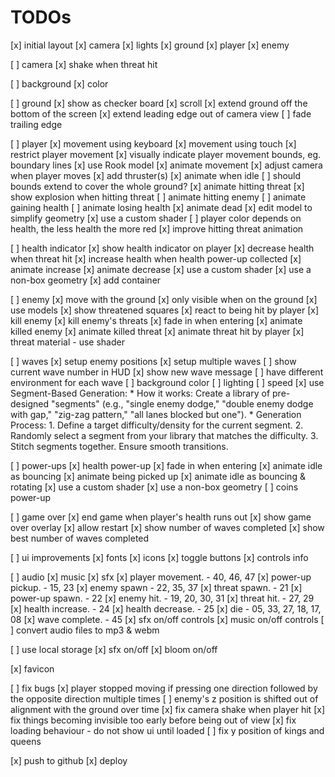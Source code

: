 # TODOs

[x] initial layout
  [x] camera
  [x] lights
  [x] ground
  [x] player
  [x] enemy

[ ] camera
    [x] shake when threat hit

[ ] background
  [x] color

[ ] ground
  [x] show as checker board
  [x] scroll
  [x] extend ground off the bottom of the screen
  [x] extend leading edge out of camera view
  [ ] fade trailing edge

[ ] player
  [x] movement using keyboard
  [x] movement using touch
  [x] restrict player movement
  [x] visually indicate player movement bounds, eg. boundary lines
  [x] use Rook model
  [x] animate movement
  [x] adjust camera when player moves
  [x] add thruster(s)
  [x] animate when idle
  [ ] should bounds extend to cover the whole ground?
  [x] animate hitting threat
  [x] show explosion when hitting threat
  [ ] animate hitting enemy
  [ ] animate gaining health
  [ ] animate losing health
  [x] animate dead
  [x] edit model to simplify geometry
  [x] use a custom shader
  [ ] player color depends on health, the less health the more red
  [x] improve hitting threat animation


[ ] health indicator
  [x] show health indicator on player
  [x] decrease health when threat hit
  [x] increase health when health power-up collected
  [x] animate increase
  [x] animate decrease
  [x] use a custom shader
  [x] use a non-box geometry
  [x] add container

[ ] enemy
  [x] move with the ground
  [x] only visible when on the ground
  [x] use models
  [x] show threatened squares
  [x] react to being hit by player
      [x] kill enemy
      [x] kill enemy's threats
  [x] fade in when entering
  [x] animate killed enemy
  [x] animate killed threat
  [x] animate threat hit by player
  [x] threat material - use shader

[ ] waves
  [x] setup enemy positions
  [x] setup multiple waves
  [ ] show current wave number in HUD
  [x] show new wave message
  [ ] have different environment for each wave
      [ ] background color
      [ ] lighting
      [ ] speed
  [x] use Segment-Based Generation:
      * How it works: Create a library of pre-designed "segments" (e.g., "single enemy dodge," "double enemy dodge with gap," "zig-zag pattern," "all lanes blocked but one").
      * Generation Process:
        1. Define a target difficulty/density for the current segment.
        2. Randomly select a segment from your library that matches the difficulty.
        3. Stitch segments together. Ensure smooth transitions.

[ ] power-ups
  [x] health power-up
  [x] fade in when entering
  [x] animate idle as bouncing
  [x] animate being picked up
  [x] animate idle as bouncing & rotating
  [x] use a custom shader
  [x] use a non-box geometry
  [ ] coins power-up

[ ] game over
  [x] end game when player's health runs out
  [x] show game over overlay
  [x] allow restart
  [x] show number of waves completed
  [x] show best number of waves completed

[ ] ui improvements
  [x] fonts
  [x] icons
  [x] toggle buttons
  [x] controls info

[ ] audio
  [x] music
  [x] sfx
    [x] player movement.  - 40, 46, 47
    [x] power-up pickup.  - 15, 23
    [x] enemy spawn       - 22, 35, 37
    [x] threat spawn.     - 21
    [x] power-up spawn.   - 22
    [x] enemy hit.        - 19, 20, 30, 31
    [x] threat hit.       - 27, 29
    [x] health increase.  - 24
    [x] health decrease.  - 25
    [x] die               - 05, 33, 27, 18, 17, 08
    [x] wave complete.    - 45
  [x] sfx on/off controls
  [x] music on/off controls
  [ ] convert audio files to mp3 & webm

[ ] use local storage
    [x] sfx on/off
    [x] bloom on/off

[x] favicon

[ ] fix bugs
    [x] player stopped moving if pressing one direction followed by the opposite direction multiple times
    [ ] enemy's z position is shifted out of alignment with the ground over time
    [x] fix camera shake when player hit
    [x] fix things becoming invisible too early before being out of view
    [x] fix loading behaviour - do not show ui until loaded
    [ ] fix y position of kings and queens

[x] push to github
[x] deploy

